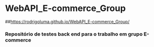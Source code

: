 # WebAPI_E-commerce_Group

##https://rodrigoluma.github.io/WebAPI_E-commerce_Group/

### Repositório de testes back end para o trabalho em grupo E-commerce
